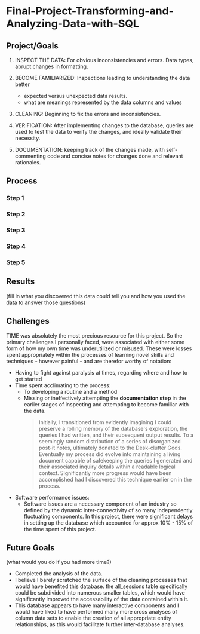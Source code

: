 # Final-Project-Transforming-and-Analyzing-Data-with-SQL

## Project/Goals
1. INSPECT THE DATA: For obvious inconsistencies and errors. Data types, abrupt changes in formatting.
2. BECOME FAMILIARIZED: Inspections leading to understanding the data better

    * expected versus unexpected data results.
    * what are meanings represented by the data columns and values 
3. CLEANING: Beginning to fix the errors and inconsistencies.
4. VERIFICATION: After implementing changes to the database, queries are used to test the data to verify the changes, and ideally validate their necessity. 
5. DOCUMENTATION: keeping track of the changes made, with self-commenting code and concise notes for changes done and relevant rationales.

## Process
### Step 1

### Step 2

### Step 3

### Step 4
### Step 5

## Results
(fill in what you discovered this data could tell you and how you used the data to answer those questions)

## Challenges 
TIME was absolutely the most precious resource for this project.  So the primary challenges I personally faced, were associated with either some form of how my own time was underutilized or misused.  These were losses spent appropriately within the processes of learning novel skills and techniques - however painful - and are therefor worthy of notation:
* Having to fight against paralysis at times, regarding where and how to get started
* Time spent acclimating to the process: 
    * To developing a routine and a method
    * Missing or ineffectively attempting the **documentation step** in the earlier stages of inspecting and attempting to become familiar with the data.   
        >Initially; I transitioned from evidently imagining I could preserve a rolling memory of the database's exploration, the queries I had written, and their subsequent output results. To a seemingly random distribution of a series of disorganized post-it notes, ultimately donated to the Desk-clutter Gods.  Eventually my process did evolve into maintaining a living document capable of safekeeping the queries I generated and their associated inquiry details within a readable logical context.  Significantly more progress would have been accomplished had I discovered this technique earlier on in the process.
* Software performance issues:
    * Software issues are a necessary component of an industry so defined by the dynamic inter-connectivity of so many independently fluctuating components. In this project, there were significant delays in setting up the database which accounted for approx 10% - 15% of the time spent of this project. 

## Future Goals
(what would you do if you had more time?)
* Completed the analysis of the data.
* I believe I barely scratched the surface of the cleaning processes that would have benefited this database.
the all_sessions table specifically could be subdivided into numerous smaller tables, which would have significantly improved the accessability of the data contained within it.  
* This database appears to have many interactive components and I would have liked to have performed many more cross analyses of column data sets to enable the creation of all appropriate entity relationships, as this would facilitate further inter-database analyses.
